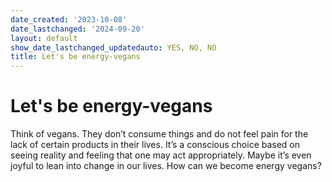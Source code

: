 ```yaml
---
date_created: '2023-10-08'
date_lastchanged: '2024-09-20'
layout: default
show_date_lastchanged_updatedauto: YES, NO, NO
title: Let's be energy-vegans
---
```

# Let's be energy-vegans 

Think of vegans. They don’t consume things and do not feel pain for the lack of certain products in their lives. It’s a conscious choice based on seeing reality and feeling that one may act appropriately. Maybe it’s even joyful to lean into change in our lives. How can we become energy vegans?